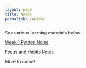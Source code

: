 ```yaml
---
layout: page
title: Notes
permalink: /notes/
---
```


See various learning materials below.

[Week 1 Python Notes](https://drewreed2005.github.io/realdrew/2022/08/26/week1learning.html)

[Focus and Habits Notes](https://drewreed2005.github.io/realdrew/2022/08/26/Focus-and-Habits-Notes.html)

More to come!